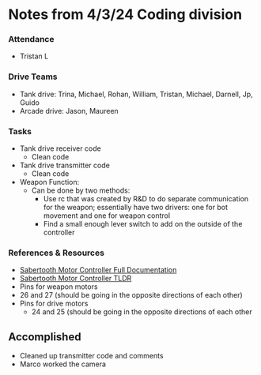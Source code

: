 # Notes from 4/3/24 Coding division   
### Attendance
 - Tristan L

### Drive Teams
 - Tank drive: Trina, Michael, Rohan, William, Tristan, Michael, Darnell, Jp, Guido
 - Arcade drive: Jason, Maureen 

### Tasks
 - Tank drive receiver code 
   - Clean code
 - Tank drive transmitter code 
   - Clean code
 - Weapon Function:
   - Can be done by two methods:
     -  Use rc that was created by R&D to do separate communication for the weapon; essentially have two drivers: one for bot movement and one for weapon control 
     -  Find a small enough lever switch to add on the outside of the controller   
### References & Resources 
 - <a href="http://www.dimensionengineering.com/datasheets/Sabertooth2x60.pdf">Sabertooth Motor Controller Full Documentation</a>
 - <a href="https://docs.google.com/document/d/11yAGNMltDx4X17hl0w9ZD8jwsdREbucdNOAFZO9kq2M/edit?usp=sharing>">Sabertooth Motor Controller TLDR</a>
 - Pins for weapon motors
  - 26 and 27 (should be going in the opposite directions of each other)
- Pins for drive motors
  -  24 and 25 (should be going in the opposite directions of each other 

## Accomplished
 -  Cleaned up transmitter code and comments
 -  Marco worked the camera

